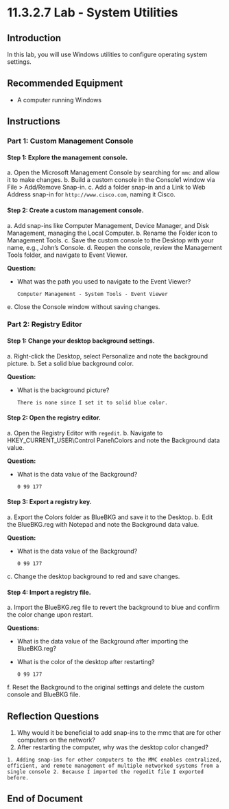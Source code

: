 # 11.3.2.7 Lab - System Utilities

## Introduction

In this lab, you will use Windows utilities to configure operating system settings.

## Recommended Equipment

- A computer running Windows

## Instructions

### Part 1: Custom Management Console

#### Step 1: Explore the management console.
a. Open the Microsoft Management Console by searching for `mmc` and allow it to make changes.
b. Build a custom console in the Console1 window via File > Add/Remove Snap-in.
c. Add a folder snap-in and a Link to Web Address snap-in for `http://www.cisco.com`, naming it Cisco.

#### Step 2: Create a custom management console.
a. Add snap-ins like Computer Management, Device Manager, and Disk Management, managing the Local Computer.
b. Rename the Folder icon to Management Tools.
c. Save the custom console to the Desktop with your name, e.g., John’s Console.
d. Reopen the console, review the Management Tools folder, and navigate to Event Viewer.

**Question:**
- What was the path you used to navigate to the Event Viewer?
  
  `Computer Management - System Tools - Event Viewer`

e. Close the Console window without saving changes.

### Part 2: Registry Editor

#### Step 1: Change your desktop background settings.
a. Right-click the Desktop, select Personalize and note the background picture.
b. Set a solid blue background color.

**Question:**
- What is the background picture?

  `There is none since I set it to solid blue color.`

#### Step 2: Open the registry editor.
a. Open the Registry Editor with `regedit`.
b. Navigate to HKEY_CURRENT_USER\Control Panel\Colors and note the Background data value.

**Question:**
- What is the data value of the Background?

  `0 99 177`

#### Step 3: Export a registry key.
a. Export the Colors folder as BlueBKG and save it to the Desktop.
b. Edit the BlueBKG.reg with Notepad and note the Background data value.

**Question:**
- What is the data value of the Background?

  `0 99 177`

c. Change the desktop background to red and save changes.

#### Step 4: Import a registry file.
a. Import the BlueBKG.reg file to revert the background to blue and confirm the color change upon restart.

**Questions:**
- What is the data value of the Background after importing the BlueBKG.reg?
- What is the color of the desktop after restarting?

  `0 99 177`

f. Reset the Background to the original settings and delete the custom console and BlueBKG file.

## Reflection Questions
1. Why would it be beneficial to add snap-ins to the mmc that are for other computers on the network?
2. After restarting the computer, why was the desktop color changed?

`1. Adding snap-ins for other computers to the MMC enables centralized, efficient, and remote management of multiple networked systems from a single console 2. Because I imported the regedit file I exported before.`

## End of Document
